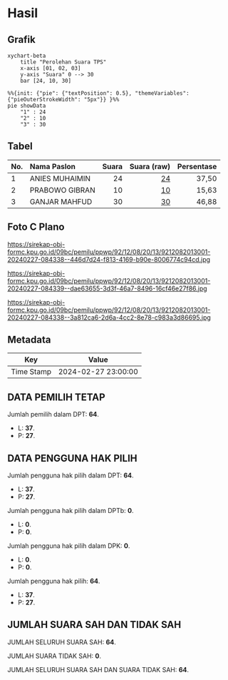 # Hasil

## Grafik

```mermaid
xychart-beta
    title "Perolehan Suara TPS"
    x-axis [01, 02, 03]
    y-axis "Suara" 0 --> 30
    bar [24, 10, 30]
```

```mermaid
%%{init: {"pie": {"textPosition": 0.5}, "themeVariables": {"pieOuterStrokeWidth": "5px"}} }%%
pie showData
    "1" : 24
    "2" : 10
    "3" : 30
```

## Tabel

| No. | Nama Paslon    | Suara | Suara (raw) | Persentase |
|:--- |:-------------- | -----:| -----------:| ----------:|
| 1   | ANIES MUHAIMIN | 24    | [24][p-1]   | 37,50      |
| 2   | PRABOWO GIBRAN | 10    | [10][p-2]   | 15,63      |
| 3   | GANJAR MAHFUD  | 30    | [30][p-3]   | 46,88      |


[p-1]: https://github.com/gigit-pemilu/pemilu-2024-92-papua-barat/blob/main/pilpres/hitung-suara/sub/92-papua-barat/sub/12-pegunungan-arfak/sub/08-testega/sub/2013-dumbrey/sub/001-tps/sub/paslon-1.txt
[p-2]: https://github.com/gigit-pemilu/pemilu-2024-92-papua-barat/blob/main/pilpres/hitung-suara/sub/92-papua-barat/sub/12-pegunungan-arfak/sub/08-testega/sub/2013-dumbrey/sub/001-tps/sub/paslon-2.txt
[p-3]: https://github.com/gigit-pemilu/pemilu-2024-92-papua-barat/blob/main/pilpres/hitung-suara/sub/92-papua-barat/sub/12-pegunungan-arfak/sub/08-testega/sub/2013-dumbrey/sub/001-tps/sub/paslon-3.txt

## Foto C Plano

https://sirekap-obj-formc.kpu.go.id/09bc/pemilu/ppwp/92/12/08/20/13/9212082013001-20240227-084338--446d7d24-f813-4169-b90e-8006774c94cd.jpg

https://sirekap-obj-formc.kpu.go.id/09bc/pemilu/ppwp/92/12/08/20/13/9212082013001-20240227-084339--dae63655-3d3f-46a7-8496-16cf46e27f86.jpg

https://sirekap-obj-formc.kpu.go.id/09bc/pemilu/ppwp/92/12/08/20/13/9212082013001-20240227-084338--3a812ca6-2d6a-4cc2-8e78-c983a3d86695.jpg


## Metadata

| Key        | Value               |
| ---------- | ------------------- |
| Time Stamp | 2024-02-27 23:00:00 |


## DATA PEMILIH TETAP

Jumlah pemilih dalam DPT: **64**.
 * L: **37**.
 * P: **27**.

## DATA PENGGUNA HAK PILIH

Jumlah pengguna hak pilih dalam DPT: **64**.
 * L: **37**.
 * P: **27**.

Jumlah pengguna hak pilih dalam DPTb: **0**.
 * L: **0**.
 * P: **0**.

Jumlah pengguna hak pilih dalam DPK: **0**.
 * L: **0**.
 * P: **0**.

Jumlah pengguna hak pilih: **64**.
 * L: **37**.
 * P: **27**.

## JUMLAH SUARA SAH DAN TIDAK SAH

JUMLAH SELURUH SUARA SAH: **64**.

JUMLAH SUARA TIDAK SAH: **0**.

JUMLAH SELURUH SUARA SAH DAN SUARA TIDAK SAH: **64**.


